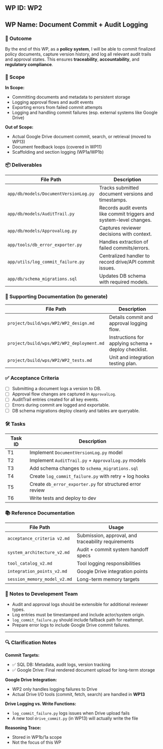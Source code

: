 ## WP ID: WP2
## WP Name: Document Commit + Audit Logging

### 🌟 Outcome
By the end of this WP, as a **policy system**, I will be able to commit finalized policy documents, capture version history, and log all relevant audit trails and approval states. This ensures **traceability**, **accountability**, and **regulatory compliance**.

### 🧽 Scope
**In Scope:**
- Committing documents and metadata to persistent storage
- Logging approval flows and audit events
- Exporting errors from failed commit attempts
- Logging and handling commit failures (esp. external systems like Google Drive)

**Out of Scope:**
- Actual Google Drive document commit, search, or retrieval (moved to WP13)
- Document feedback loops (covered in WP11)
- Scaffolding and section logging (WP1a/WP1b)

### 📦 Deliverables
| File Path | Description |
|-----------|-------------|
| `app/db/models/DocumentVersionLog.py` | Tracks submitted document versions and timestamps. |
| `app/db/models/AuditTrail.py` | Records audit events like commit triggers and system-level changes. |
| `app/db/models/ApprovalLog.py` | Captures reviewer decisions with context. |
| `app/tools/db_error_exporter.py` | Handles extraction of failed commits/errors. |
| `app/utils/log_commit_failure.py` | Centralized handler to record drive/API commit issues. |
| `app/db/schema_migrations.sql` | Updates DB schema with required models. |

### 📄 Supporting Documentation (to generate)
| File Path | Description |
|-----------|-------------|
| `project/build/wps/WP2/WP2_design.md` | Details commit and approval logging flow. |
| `project/build/wps/WP2/WP2_deployment.md` | Instructions for applying schema + deploy checklist. |
| `project/build/wps/WP2/WP2_tests.md` | Unit and integration testing plan. |

### ✅ Acceptance Criteria
- [ ] Submitting a document logs a version to DB.
- [ ] Approval flow changes are captured in `ApprovalLog`.
- [ ] AuditTrail entries created for all key events.
- [ ] Errors during commit are logged and exportable.
- [ ] DB schema migrations deploy cleanly and tables are queryable.

### 🛠 Tasks
| Task ID | Description |
|---------|-------------|
| T1 | Implement `DocumentVersionLog.py` model |
| T2 | Implement `AuditTrail.py` + `ApprovalLog.py` models |
| T3 | Add schema changes to `schema_migrations.sql` |
| T4 | Create `log_commit_failure.py` with retry + log hooks |
| T5 | Create `db_error_exporter.py` for structured error review |
| T6 | Write tests and deploy to dev |

### 📚 Reference Documentation
| File Path | Usage |
|-----------|--------|
| `acceptance_criteria v2.md` | Submission, approval, and traceability requirements |
| `system_architecture_v2.md` | Audit + commit system handoff specs |
| `tool_catalog_v2.md` | Tool logging responsibilities |
| `integration_points_v2.md` | Google Drive integration points |
| `session_memory_model_v2.md` | Long-term memory targets |

### 📝 Notes to Development Team
- Audit and approval logs should be extensible for additional reviewer types.
- Log entries must be timestamped and include actor/system origin.
- `log_commit_failure.py` should include fallback path for reattempt.
- Prepare error logs to include Google Drive commit failures.

---

### 🔍 Clarification Notes

**Commit Targets:**
- ✅ SQL DB: Metadata, audit logs, version tracking
- ✅ Google Drive: Final rendered document upload for long-term storage

**Google Drive Integration:**
- WP2 only handles logging failures to Drive
- Actual Drive I/O tools (commit, fetch, search) are handled in **WP13**

**Drive Logging vs. Write Functions:**
- `log_commit_failure.py` logs issues when Drive upload fails
- A new tool `drive_commit.py` (in WP13) will actually write the file

**Reasoning Trace:**
- Stored in WP1b/1a scope
- Not the focus of this WP
